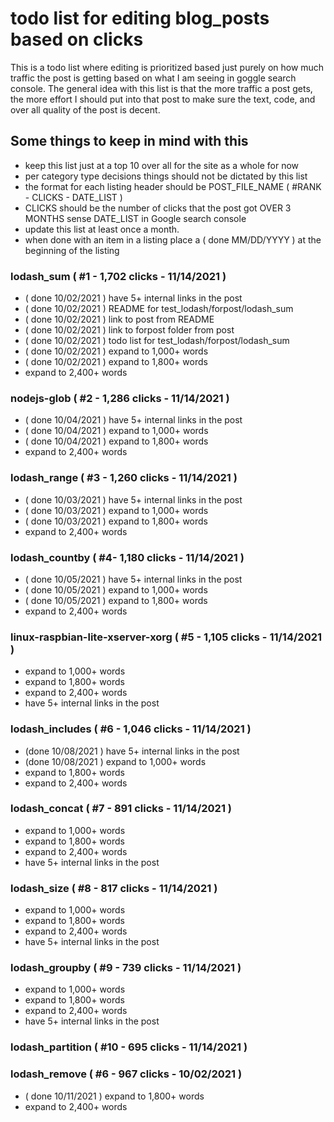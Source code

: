 # todo list for editing blog_posts based on clicks

This is a todo list where editing is prioritized based just purely on how much traffic the post is getting based on what I am seeing in goggle search console. The general idea with this list is that the more traffic a post gets, the more effort I should put into that post to make sure the text, code, and over all quality of the post is decent.

## Some things to keep in mind with this

* keep this list just at a top 10 over all for the site as a whole for now
* per category type decisions things should not be dictated by this list
* the format for each listing header should be POST_FILE_NAME ( #RANK - CLICKS - DATE_LIST )
* CLICKS should be the number of clicks that the post got OVER 3 MONTHS sense DATE_LIST in Google search console
* update this list at least once a month.
* when done with an item in a listing place a ( done MM/DD/YYYY ) at the beginning of the listing

### lodash_sum ( #1 - 1,702 clicks - 11/14/2021 )
* ( done 10/02/2021 ) have 5+ internal links in the post
* ( done 10/02/2021 ) README for test_lodash/forpost/lodash_sum
* ( done 10/02/2021 ) link to post from README
* ( done 10/02/2021 ) link to forpost folder from post
* ( done 10/02/2021 ) todo list for test_lodash/forpost/lodash_sum
* ( done 10/02/2021 ) expand to 1,000+ words
* ( done 10/02/2021 ) expand to 1,800+ words
* expand to 2,400+ words

### nodejs-glob ( #2 - 1,286 clicks - 11/14/2021 )
* ( done 10/04/2021 ) have 5+ internal links in the post
* ( done 10/04/2021 ) expand to 1,000+ words
* ( done 10/04/2021 ) expand to 1,800+ words
* expand to 2,400+ words

### lodash_range ( #3 - 1,260 clicks - 11/14/2021 )
* ( done 10/03/2021 ) have 5+ internal links in the post
* ( done 10/03/2021 ) expand to 1,000+ words
* ( done 10/03/2021 ) expand to 1,800+ words
* expand to 2,400+ words

### lodash_countby ( #4- 1,180 clicks - 11/14/2021 )
* ( done 10/05/2021 ) have 5+ internal links in the post
* ( done 10/05/2021 ) expand to 1,000+ words
* ( done 10/05/2021 ) expand to 1,800+ words
* expand to 2,400+ words

### linux-raspbian-lite-xserver-xorg ( #5 - 1,105 clicks - 11/14/2021 )
* expand to 1,000+ words
* expand to 1,800+ words
* expand to 2,400+ words
* have 5+ internal links in the post

### lodash_includes ( #6 - 1,046 clicks - 11/14/2021 )
* (done 10/08/2021 ) have 5+ internal links in the post
* (done 10/08/2021 ) expand to 1,000+ words
* expand to 1,800+ words
* expand to 2,400+ words

### lodash_concat ( #7 - 891 clicks - 11/14/2021 )
* expand to 1,000+ words
* expand to 1,800+ words
* expand to 2,400+ words
* have 5+ internal links in the post

### lodash_size ( #8 - 817 clicks - 11/14/2021 )
* expand to 1,000+ words
* expand to 1,800+ words
* expand to 2,400+ words
* have 5+ internal links in the post

### lodash_groupby ( #9 - 739 clicks - 11/14/2021 )
* expand to 1,000+ words
* expand to 1,800+ words
* expand to 2,400+ words
* have 5+ internal links in the post

### lodash_partition ( #10 - 695 clicks - 11/14/2021 )


### lodash_remove ( #6 - 967 clicks - 10/02/2021 )
* ( done 10/11/2021 ) expand to 1,800+ words
* expand to 2,400+ words








